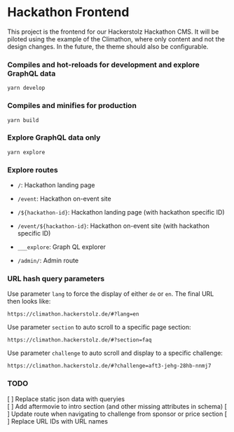 # Hackathon Frontend

This project is the frontend for our Hackerstolz Hackathon CMS. It will be piloted using the example of the Climathon, where only content and not the design changes. In the future, the theme should also be configurable.

### Compiles and hot-reloads for development and explore GraphQL data

```
yarn develop
```

### Compiles and minifies for production

```
yarn build
```

### Explore GraphQL data only

```
yarn explore
```

### Explore routes

- `/`: Hackathon landing page
- `/event`: Hackathon on-event site
- `/${hackathon-id}`: Hackathon landing page (with hackathon specific ID)
- `/event/${hackathon-id}`: Hackathon on-event site (with hackathon specific ID)

- `___explore`: Graph QL explorer
- `/admin/`: Admin route

### URL hash query parameters

Use parameter `lang` to force the display of either `de` or `en`. The final URL then looks like:

```
https://climathon.hackerstolz.de/#?lang=en
```

Use parameter `section` to auto scroll to a specific page section:

```
https://climathon.hackerstolz.de/#?section=faq
```

Use parameter `challenge` to auto scroll and display to a specific challenge:

```
https://climathon.hackerstolz.de/#?challenge=aft3-jehg-28hb-nnmj7
```

### TODO

[ ] Replace static json data with queryies  
[ ] Add aftermovie to intro section (and other missing attributes in schema)
[ ] Update route when navigating to challenge from sponsor or price section
[ ] Replace URL IDs with URL names
